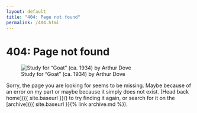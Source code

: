 ```yaml
---
layout: default
title: "404: Page not found"
permalink: /404.html
---
```


# 404: Page not found

<figure>
  <img src="{{ site.baseurl }}{% link /assets/img/study_for_goat.jpg %}" alt="Study for “Goat” (ca. 1934) by Arthur Dove">
  <figcaption>Study for “Goat” (ca. 1934) by Arthur Dove</figcaption>
</figure>

Sorry, the page you are looking for seems to be missing. Maybe because of an error on my part or maybe because it simply does not exist. [Head back home]({{ site.baseurl }}/) to try finding it again, or search for it on the [archive]({{ site.baseurl }}{% link archive.md %}).
